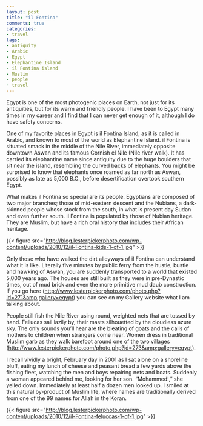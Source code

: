 ```yaml
---
layout: post
title: "il Fontina"
comments: true
categories:
- travel
tags:
- antiquity
- Arabic
- Egypt
- Elephantine Island
- il Fontina island
- Muslim
- people
- travel
---
```

Egypt is one of the most photogenic places on Earth, not just for its antiquities, but for its warm and friendly people. I have been to Egypt many times in my career and I find that I can never get enough of it, although I do have safety concerns. 

One of my favorite places in Egypt is il Fontina Island, as it is called in Arabic, and known to most of the world as Elephantine Island. il Fontina is situated smack in the middle of the Nile River, immediately opposite downtown Aswan and its famous Cornish el Nile (Nile river walk). It has carried its elephantine name since antiquity due to the huge boulders that sit near the island, resembling the curved backs of elephants. You might be surprised to know that elephants once roamed as far north as Aswan, possibly as late as 5,000 B.C., before desertification overtook southern Egypt.

What makes il Fontina so special are its people. Egyptians are composed of two major branches; those of mid-eastern descent and the Nubians, a dark-skinned people whose stock from the south, in what is present day Sudan and even further south. il Fontina is populated by those of Nubian heritage. They are Muslim, but have a rich oral history that includes their African heritage.

{{< figure src="http://blog.lesterpickerphoto.com/wp-content/uploads/2010/12/il-Fontina-kids-1-of-1.jpg" >}}

Only those who have walked the dirt alleyways of il Fontina can understand what it is like. Literally five minutes by public ferry from the hustle, bustle and hawking of Aswan, you are suddenly transported to a world that existed 5,000 years ago. The houses are still built as they were in pre-Dynastic times, out of mud brick and even the more primitive mud daub construction. If you go here (<a href="http://www.lesterpickerphoto.com/photo.php?id=271&amp;gallery=egypt">http://www.lesterpickerphoto.com/photo.php?id=271&amp;gallery=egypt</a>) you can see on my Gallery website what I am talking about.

People still fish the Nile River using round, weighted nets that are tossed by hand. Fellucas sail lazily by, their masts silhouetted by the cloudless azure sky. The only sounds you’ll hear are the bleating of goats and the calls of mothers to children when strangers come near. Women dress in traditional Muslim garb as they walk barefoot around one of the two villages 
(<a href="http://www.lesterpickerphoto.com/photo.php?id=273&amp;gallery=egypt">http://www.lesterpickerphoto.com/photo.php?id=273&amp;gallery=egypt</a>).

I recall vividly a bright, February day in 2001 as I sat alone on a shoreline bluff, eating my lunch of cheese and peasant bread a few yards above the fishing fleet, watching the men and boys repairing nets and boats. Suddenly a woman appeared behind me, looking for her son. “Mohammed!,” she yelled down. Immediately at least half a dozen men looked up. I smiled at this natural by-product of Muslim life, where names are traditionally derived from one of the 99 names for Allah in the Koran.

{{< figure src="http://blog.lesterpickerphoto.com/wp-content/uploads/2010/12/il-Fontina-feluccas-1-of-1.jpg" >}}
